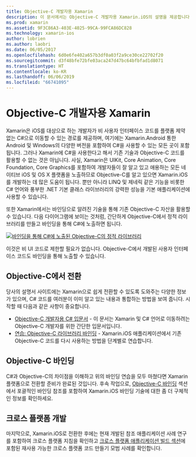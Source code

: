 ```yaml
---
title: Objective-C 개발자용 Xamarin
description: 이 문서에서는 Objective-C 개발자용 Xamarin.iOS의 설명을 제공합니다. Objective-C에서 C#으로 전환하는 방법, C#에서 사용을 위해 Objective-C 라이브러리를 바인딩하는 방법 및 플랫폼 간 모바일 애플리케이션을 빌드하는 방법을 설명하는 설명서에 연결합니다.
ms.prod: xamarin
ms.assetid: 9F3C86A3-403E-4025-99CA-99FCA86DC828
ms.technology: xamarin-ios
author: lobrien
ms.author: laobri
ms.date: 06/05/2017
ms.openlocfilehash: 6d0e6fe402a657b3df0a03f2a9ce30ce22702f20
ms.sourcegitcommit: d3f48bfe72bfe03aca247d47bc64bfbfad1d8071
ms.translationtype: HT
ms.contentlocale: ko-KR
ms.lasthandoff: 06/06/2019
ms.locfileid: "66741095"
---
```

# <a name="xamarin-for-objective-c-developers"></a>Objective-C 개발자용 Xamarin

Xamarin은 iOS를 대상으로 하는 개발자가 비 사용자 인터페이스 코드를 플랫폼 제약 없는 C#으로 이동할 수 있는 경로를 제공하며, 여기에는 Xamarin.Android 통한 Android 및 Windows의 다양한 버전을 포함하여 C#을 사용할 수 있는 모든 곳이 포함됩니다. 그러나 Xamarin에 C#을 사용한다고 해서 기존 기술과 Objective-C 코드를 활용할 수 없는 것은 아닙니다. 사실, Xamarin은 UIKit, Core Animation, Core Foundation, Core Graphics를 포함하여 개발자들이 잘 알고 있고 애용하는 모든 네이티브 iOS 및 OS X 플랫폼을 노출하므로 Objective-C를 알고 있으면 Xamarin.iOS를 개발하는 데 많은 도움이 됩니다. 뿐만 아니라 LINQ 및 제네릭 같은 기능을 비롯한 C# 언어와 풍부한 .NET 기본 클래스 라이브러리의 강력한 성능을 기본 애플리케이션에 사용할 수 있습니다.

또한 Xamarin에서는 바인딩으로 알려진 기술을 통해 기존 Objective-C 자산을 활용할 수 있습니다. 다음 다이어그램에 보이는 것처럼, 간단하게 Objective-C에서 정적 라이브러리를 만들고 바인딩을 통해 C#에 노출하면 됩니다.

 [![](images/01-bindings.png "바인딩을 통해 C#에 노출된 Objective-C의 정적 라이브러리")](images/01-bindings.png#lightbox)

이것은 비 UI 코드로 제한할 필요가 없습니다. Objective-C에서 개발된 사용자 인터페이스 코드도 바인딩을 통해 노출할 수 있습니다.

## <a name="transitioning-from-objective-c"></a>Objective-C에서 전환

당사의 설명서 사이트에는 Xamarin으로 쉽게 전환할 수 있도록 도와주는 다양한 정보가 있으며, C# 코드를 여러분이 이미 알고 있는 내용과 통합하는 방법을 보여 줍니다. 시작할 때 다음과 같은 사항이 중요합니다.

-   [Objective-C 개발자용 C# 입문서](primer.md) - 이 문서는 Xamarin 및 C# 언어로 이동하려는 Objective-C 개발자를 위한 간단한 입문서입니다. 
-   [연습: Objective-C 라이브러리 바인딩](~/ios/platform/binding-objective-c/walkthrough.md) - Xamarin.iOS 애플리케이션에서 기존 Objective-C 코드를 다시 사용하는 방법을 단계별로 연습합니다. 


## <a name="binding-objective-c"></a>Objective-C 바인딩

C#과 Objective-C의 차이점을 이해하고 위의 바인딩 연습을 모두 마쳤다면 Xamarin 플랫폼으로 전환할 준비가 완료된 것입니다. 후속 작업으로, [Objective-C 바인딩](~/ios/platform/binding-objective-c/index.md) 섹션에서 포괄적인 바인딩 참조를 포함하여 Xamarin.iOS 바인딩 기술에 대한 좀 더 구체적인 정보를 확인하세요.

## <a name="cross-platform-development"></a>크로스 플랫폼 개발

마지막으로, Xamarin.iOS로 전환한 후에는 현재 개발된 참조 애플리케이션 사례 연구를 포함하여 크로스 플랫폼 지침을 확인하고 [크로스 플랫폼 애플리케이션 빌드 섹션](~/cross-platform/app-fundamentals/building-cross-platform-applications/index.md)에 포함된 재사용 가능한 크로스 플랫폼 코드 만들기 모범 사례를 확인합니다.
